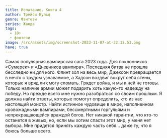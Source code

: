 ```yaml
---
title: Испытание. Книга 4
author: Трейси Вульф
genre: Фэнтези
series: Жажда
tags:
  - 18+
  - фэнтези
image: /src/assets/img/screenshot-2023-11-07-at-22.12.53.png
have: true
---
```

Самая популярная вампирская сага 2023 года. Для поклонников «Сумерек» и «Дневников вампира».   Последняя битва не прошла бесследно ни для кого. Флинт зол на весь мир, Джексон превращается в нечто с трудом узнаваемое, а Хадсон воздвиг вокруг себя стены, которые я вряд ли смогу сломать. Грядет война, и мы к ней не готовы. Только наличие армии может подарить хоть какую-то надежду на победу. Но прежде всего мне нужно разобраться со своим прошлым. Я должна найти ответы, которые помогут определить, кто из нас настоящий монстр. Найти истинное чудовище в мире, наполненном кровожадными вампирами, бессмертными горгульями и непрекращающейся враждой богов. Нет никакой гарантии, что кто-то останется в живых, но, если мы хотим спасти этот мир, у меня нет выбора. Мне придется принять каждую часть себя... даже ту, что я боюсь больше всего.
